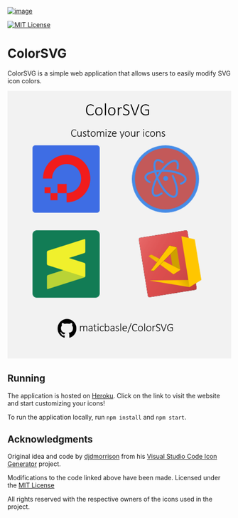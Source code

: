 [![image](https://github.com/maticbasle/ColorSVG/blob/master/show.png)](https://colorsvg.herokuapp.com/)

[![MIT License](https://img.shields.io/badge/license-MIT-green.svg)](https://github.com/maticbasle/ColorSVG/blob/master/LICENSE)

# ColorSVG

ColorSVG is a simple web application that allows users to easily modify SVG icon colors.

![image](ColorSVG-Showcase.png)

## Running

The application is hosted on [Heroku](https://colorsvg.herokuapp.com/). Click on the link to visit the website and start customizing your icons!

To run the application locally, run `npm install` and `npm start`.

## Acknowledgments

Original idea and code by [djdmorrison](https://github.com/djdmorrison) from his [Visual Studio Code Icon Generator](https://github.com/djdmorrison/vs-code-icon) project.

Modifications to the code linked above have been made. Licensed under the [MIT License](https://github.com/maticbasle/ColorSVG/blob/master/LICENSE)

All rights reserved with the respective owners of the icons used in the project.
